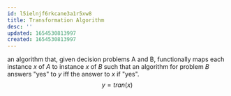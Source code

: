 ```yaml
---
id: l5ielnjf6rkcane3a1r5xw8
title: Transformation Algorithm
desc: ''
updated: 1654530813997
created: 1654530813997
---
```

an algorithm that, given decision problems A and B, functionally maps each instance $x$ of $A$ to  instance $x$ of $B$ such that an algorithm for problem $B$ answers "yes" to $y$ iff the answer to $x$ if "yes".
$$y = tran(x)$$	
